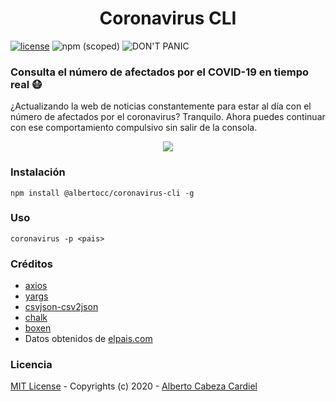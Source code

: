 <h1 align="center">Coronavirus CLI</h1>

[![license](https://img.shields.io/github/license/mashape/apistatus.svg)](https://github.com/albertocc/Give-Me-A-GIF/blob/master/LICENSE)
![npm (scoped)](https://img.shields.io/npm/v/albertocc/coronavirus-cli)
![DON'T PANIC](https://img.shields.io/badge/-DON'T%20PANIC!-green)

### Consulta el número de afectados por el COVID-19 en tiempo real :mask:  
¿Actualizando la web de noticias constantemente para estar al día con el número de afectados por el coronavirus? Tranquilo. Ahora puedes continuar con ese comportamiento compulsivo sin salir de la consola.  

<p align="center"><img src="https://user-images.githubusercontent.com/13858689/76133642-7add6500-6019-11ea-8d75-1683bbef3b3a.png" /></p>

### Instalación

```
npm install @albertocc/coronavirus-cli -g
```

### Uso

```console
coronavirus -p <pais>
```

### Créditos

* [axios](https://github.com/axios/axios)  
* [yargs](https://github.com/yargs/yargs)  
* [csvjson-csv2json](https://github.com/martindrapeau/csvjson-csv2json)  
* [chalk](https://github.com/chalk/chalk)  
* [boxen](https://github.com/sindresorhus/boxen)  
* Datos obtenidos de [elpais.com](https://elpais.com/sociedad/2020/03/03/actualidad/1583227754_157787.html)

### Licencia

[MIT License](https://github.com/albertocc/Coronavirus/blob/master/LICENSE) - Copyrights (c) 2020 - [Alberto Cabeza Cardiel](http://alberto.cc)
